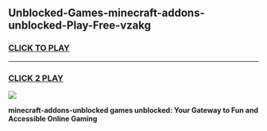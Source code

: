 
## Unblocked-Games-minecraft-addons-unblocked-Play-Free-vzakg
<h3>
<a href="https://premium76.site?title=minecraft-addons-unblocked&ref=20M">CLICK TO PLAY</a></h3>
<hr>

<h3>
<a href="https://premium76.site?title=minecraft-addons-unblocked&ref=20M">CLICK 2 PLAY</a>
  
</h3>

<a href="https://premium76.site?title=minecraft-addons-unblocked&ref=19M"><img src="https://clearcache.store/games.png"></a>


**minecraft-addons-unblocked games unblocked: Your Gateway to Fun and Accessible Online Gaming**
